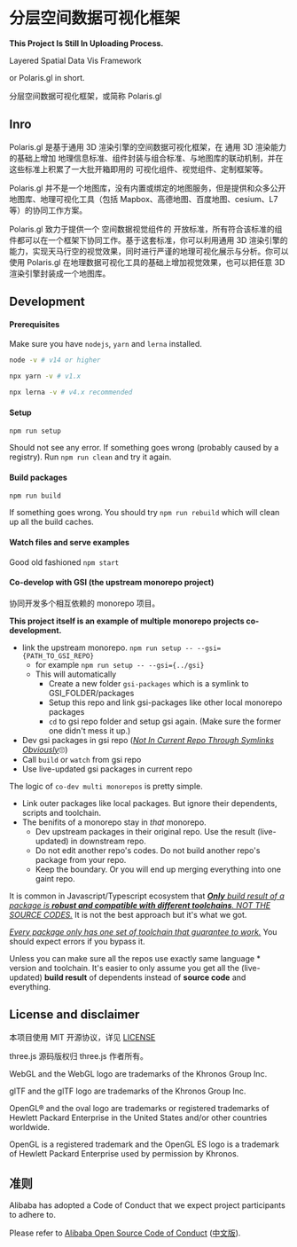 # 分层空间数据可视化框架

**This Project Is Still In Uploading Process.**

Layered Spatial Data Vis Framework

or Polaris.gl in short.

分层空间数据可视化框架，或简称 Polaris.gl

<!-- labels -->

## Inro

Polaris.gl 是基于通用 3D 渲染引擎的空间数据可视化框架，在 通用 3D 渲染能力的基础上增加 地理信息标准、组件封装与组合标准、与地图库的联动机制，并在这些标准上积累了一大批开箱即用的 可视化组件、视觉组件、定制框架等。

Polaris.gl 并不是一个地图库，没有内置或绑定的地图服务，但是提供和众多公开地图库、地理可视化工具（包括 Mapbox、高德地图、百度地图、cesium、L7 等）的协同工作方案。

Polaris.gl 致力于提供一个 空间数据视觉组件的 开放标准，所有符合该标准的组件都可以在一个框架下协同工作。基于这套标准，你可以利用通用 3D 渲染引擎的能力，实现天马行空的视觉效果，同时进行严谨的地理可视化展示与分析。你可以使用 Polaris.gl 在地理数据可视化工具的基础上增加视觉效果，也可以把任意 3D 渲染引擎封装成一个地图库。

## Development

#### Prerequisites

Make sure you have `nodejs`, `yarn` and `lerna` installed.

```sh
node -v # v14 or higher

npx yarn -v # v1.x

npx lerna -v # v4.x recommended
```

#### Setup

`npm run setup`

Should not see any error. If something goes wrong (probably caused by a registry). Run `npm run clean` and try it again.

#### Build packages

`npm run build`

If something goes wrong. You should try `npm run rebuild` which will clean up all the build caches.

#### Watch files and serve examples

Good old fashioned `npm start`

#### Co-develop with GSI (the upstream monorepo project)

协同开发多个相互依赖的 monorepo 项目。

**This project itself is an example of multiple monorepo projects co-development.**

- link the upstream monorepo. `npm run setup -- --gsi={PATH_TO_GSI_REPO}`
  - for example `npm run setup -- --gsi={../gsi}`
  - This will automatically 
    - Create a new folder `gsi-packages` which is a symlink to GSI_FOLDER/packages
    - Setup this repo and link gsi-packages like other local monorepo packages
    - `cd` to gsi repo folder and setup gsi again. (Make sure the former one didn't mess it up.)
- Dev gsi packages in gsi repo (<u>*Not In Current Repo Through Symlinks Obviously*</u>🙄️)
- Call `build` or `watch` from gsi repo
- Use live-updated gsi packages in current repo



The logic of `co-dev multi monorepos` is pretty simple.

- Link outer packages like local packages. But ignore their dependents, scripts and toolchain.
- The benifits of a monorepo stay in _that_ monorepo.
  - Dev upstream packages in their original repo. Use the result (live-updated) in downstream repo.
  - Do not edit another repo's codes. Do not build another repo's package from your repo.
  - Keep the boundary. Or you will end up merging everything into one gaint repo.



It is common in Javascript/Typescript ecosystem that <u>***Only** build result of a package is **robust and compatible with different toolchains**. NOT THE SOURCE CODES.*</u> It is not the best approach but it's what we got. 

*<u>Every package only has one set of toolchain that guarantee to work.</u>* You should expect errors if you bypass it.

Unless you can make sure all the repos use exactly same language * version and toolchain. It's easier to only assume you get all the (live-updated) **build result** of dependents instead of **source code** and everything.



## License and disclaimer 

本项目使用 MIT 开源协议，详见 [LICENSE](./LICENSE)

three.js 源码版权归 three.js 作者所有。

WebGL and the WebGL logo are trademarks of the Khronos Group Inc.

glTF and the glTF logo are trademarks of the Khronos Group Inc.

OpenGL® and the oval logo are trademarks or registered trademarks of Hewlett Packard Enterprise in the United States and/or other countries worldwide.

OpenGL is a registered trademark and the OpenGL ES logo is a trademark of Hewlett Packard Enterprise used by permission by Khronos.

## 准则

Alibaba has adopted a Code of Conduct that we expect project participants to adhere to.

Please refer to [Alibaba Open Source Code of Conduct](https://github.com/AlibabaDR/community/blob/master/CODE_OF_CONDUCT.md) ([中文版](https://github.com/AlibabaDR/community/blob/master/CODE_OF_CONDUCT_zh.md)).
